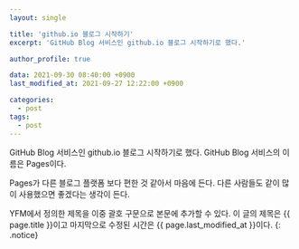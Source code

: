 ```yaml
---
layout: single

title: 'github.io 블로그 시작하기'
excerpt: 'GitHub Blog 서비스인 github.io 블로그 시작하기로 했다.'

author_profile: true

data: 2021-09-30 08:40:00 +0900
last_modified_at: 2021-09-27 12:22:00 +0900

categories:
  - post
tags:
  - post
---
```


GitHub Blog 서비스인 github.io 블로그 시작하기로 했다.
GitHub Blog 서비스의 이름은 Pages이다.

Pages가 다른 블로그 플랫폼 보다 편한 것 같아서 마음에 든다.
다른 사람들도 같이 많이 사용했으면 좋겠다는 생각이 든다.

YFM에서 정의한 제목을 이중 괄호 구문으로 본문에 추가할 수 있다.
이 글의 제목은 {{ page.title }}이고
마지막으로 수정된 시간은 {{ page.last_modified_at }}이다.
{: .notice}

